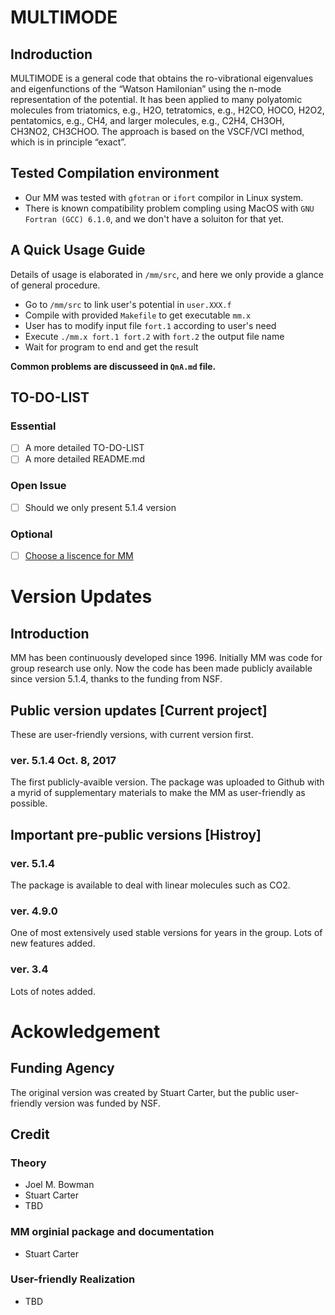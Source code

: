 # MULTIMODE

## Indroduction

MULTIMODE is a general code that obtains the ro-vibrational eigenvalues and eigenfunctions of the “Watson Hamilonian” using the n-mode representation of the potential.  It has been applied to many polyatomic molecules from triatomics, e.g.,  H2O, tetratomics, e.g., H2CO, HOCO, H2O2, pentatomics, e.g., CH4, and larger molecules, e.g., C2H4, CH3OH, CH3NO2, CH3CHOO.  The approach is based on the VSCF/VCI method, which is in principle “exact”.

## Tested Compilation environment
* Our MM was tested with `gfotran` or `ifort` compilor in Linux system. 
* There is known compatibility problem compling using MacOS with `GNU Fortran (GCC) 6.1.0`, and we don't have a soluiton for that yet.

## A Quick Usage Guide
Details of usage is elaborated in `/mm/src`, and here we only provide a glance of general procedure.

* Go to `/mm/src` to link user's potential in `user.XXX.f`
* Compile with provided `Makefile` to get executable `mm.x`
* User has to modify input file `fort.1` according to user's need
* Execute `./mm.x fort.1 fort.2` with `fort.2` the output file name
* Wait for program to end and get the result

**Common problems are discusseed in `QnA.md` file.**






## TO-DO-LIST
### Essential

- [ ] A more detailed TO-DO-LIST
- [ ] A more detailed README.md

### Open Issue

- [ ] Should we only present 5.1.4 version


### Optional

- [ ] [Choose a liscence for MM](https://choosealicense.com)


# Version Updates

## Introduction

MM has been continuously developed since 1996. Initially MM was code for group research use only. Now the code has been made publicly available since version 5.1.4, thanks to the funding from NSF.

## Public version updates [Current project]
These are user-friendly versions, with current version first.

### ver. 5.1.4 Oct. 8, 2017
The first publicly-avaible version. The package was uploaded to Github with a myrid of supplementary materials to make the MM as user-friendly as possible.


## Important pre-public versions [Histroy]

### ver. 5.1.4
The package is available to deal with linear molecules such as CO2.

### ver. 4.9.0
One of most extensively used stable versions for years in the group. Lots of new features added.

### ver. 3.4
Lots of notes added.




# Ackowledgement

## Funding Agency
The original version was created by Stuart Carter, but the public user-friendly version was funded by NSF.

## Credit

### Theory
* Joel M. Bowman
* Stuart Carter
* TBD

### MM orginial package and documentation
* Stuart Carter

### User-friendly Realization
* TBD
